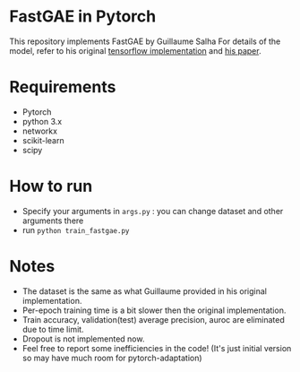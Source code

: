 # FastGAE in Pytorch
This repository implements FastGAE by Guillaume Salha For details of the model, refer to his original [tensorflow implementation](https://github.com/deezer/fastgae) and [his paper](https://arxiv.org/abs/2002.01910).

# Requirements

* Pytorch 
* python 3.x
* networkx
* scikit-learn
* scipy

# How to run
* Specify your arguments in `args.py` : you can change dataset and other arguments there
* run `python train_fastgae.py`

# Notes

* The dataset is the same as what Guillaume provided in his original implementation.
* Per-epoch training time is a bit slower then the original implementation.
* Train accuracy, validation(test) average precision, auroc are eliminated due to time limit.
* Dropout is not implemented now.
* Feel free to report some inefficiencies in the code! (It's just initial version so may have much room for pytorch-adaptation)
